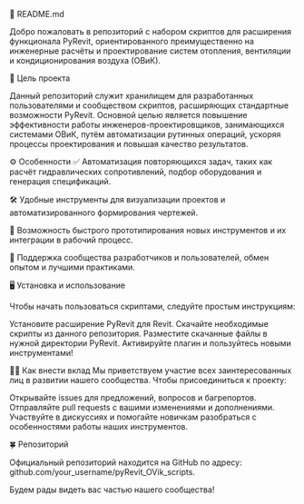 📌 README.md

Добро пожаловать в репозиторий с набором скриптов для расширения функционала PyRevit, ориентированного преимущественно на инженерные расчёты и проектирование систем отопления, вентиляции и кондиционирования воздуха (ОВиК).

🎯 Цель проекта

Данный репозиторий служит хранилищем для разработанных пользователями и сообществом скриптов, расширяющих стандартные возможности PyRevit. Основной целью является повышение эффективности работы инженеров-проектировщиков, занимающихся системами ОВиК, путём автоматизации рутинных операций, ускоряя процессы проектирования и повышая качество результатов.

⚙️ Особенности
✅ Автоматизация повторяющихся задач, таких как расчёт гидравлических сопротивлений, подбор оборудования и генерация спецификаций.

🛠 Удобные инструменты для визуализации проектов и автоматизированного формирования чертежей.

🔧 Возможность быстрого прототипирования новых инструментов и их интеграции в рабочий процесс.

💬 Поддержка сообщества разработчиков и пользователей, обмен опытом и лучшими практиками.

🖥 Установка и использование

Чтобы начать пользоваться скриптами, следуйте простым инструкциям:

Установите расширение PyRevit для Revit.
Скачайте необходимые скрипты из данного репозитория.
Разместите скачанные файлы в нужной директории PyRevit.
Активируйте плагин и пользуйтесь новыми инструментами!

👩‍💻 Как внести вклад
Мы приветствуем участие всех заинтересованных лиц в развитии нашего сообщества. Чтобы присоединиться к проекту:

Открывайте issues для предложений, вопросов и багрепортов.
Отправляйте pull requests с вашими изменениями и дополнениями.
Участвуйте в дискуссиях и помогайте новичкам разобраться с особенностями работы наших инструментов.

🍀 Репозиторий

Официальный репозиторий находится на GitHub по адресу: github.com/your_username/pyRevit_OVik_scripts.

Будем рады видеть вас частью нашего сообщества!
